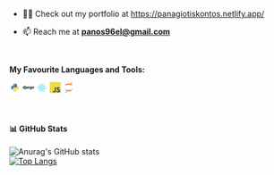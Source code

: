 
- 👨‍💻 Check out my portfolio at https://panagiotiskontos.netlify.app/

- 📫 Reach me at **panos96el@gmail.com**

<br />



<div align="left">
  
**My Favourite Languages and Tools:**  

<code><img height="20" src="https://raw.githubusercontent.com/github/explore/5c058a388828bb5fde0bcafd4bc867b5bb3f26f3/topics/python/python.png"></code>
<code><img height="20" src="https://raw.githubusercontent.com/github/explore/80688e429a7d4ef2fca1e82350fe8e3517d3494d/topics/django/django.png"></code>
<code><img height="20" src="https://raw.githubusercontent.com/github/explore/80688e429a7d4ef2fca1e82350fe8e3517d3494d/topics/react/react.png"></code>
<code><img height="20" src="https://raw.githubusercontent.com/github/explore/80688e429a7d4ef2fca1e82350fe8e3517d3494d/topics/javascript/javascript.png"></code>
<code><img height="20" src="https://raw.githubusercontent.com/github/explore/80688e429a7d4ef2fca1e82350fe8e3517d3494d/topics/jupyter-notebook/jupyter-notebook.png"></code>    
  
 </div>
 
 
<br />

  
 
#### 📊 GitHub Stats  
<div align="left">
  
  ![Anurag's GitHub stats](https://github-readme-stats.vercel.app/api?username=Panoskontos&show_icons=true&theme=default)  
 [![Top Langs](https://github-readme-stats.vercel.app/api/top-langs/?username=Panoskontos&layout=compact&hide=Jupyter+Notebook&langs_count=6)](https://github.com/anuraghazra/github-readme-stats) 
 

</div>
